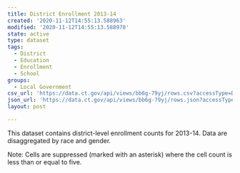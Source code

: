 ```yaml
---
title: District Enrollment 2013-14
created: '2020-11-12T14:55:13.588963'
modified: '2020-11-12T14:55:13.588970'
state: active
type: dataset
tags:
  - District
  - Education
  - Enrollment
  - School
groups:
  - Local Government
csv_url: 'https://data.ct.gov/api/views/bb6g-79yj/rows.csv?accessType=DOWNLOAD'
json_url: 'https://data.ct.gov/api/views/bb6g-79yj/rows.json?accessType=DOWNLOAD'
layout: post

---
```

This dataset contains district-level enrollment counts for 2013-14. Data are disaggregated by race and gender. 

Note: Cells are suppressed (marked with an asterisk) where the cell count is less than or equal to five.
